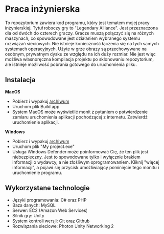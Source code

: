 # Praca inżynierska

To repozytorium zawiera kod programu, który jest tematem mojej pracy inżynierskiej.
Tytuł roboczy gry to "Legendary Alliance". Jest przeznaczona dla od dwóch do czterech graczy. Gracze muszą połączyć się na różnych maszynach, co spowodowane jest działaniem wybranego systemu rozwiązań sieciowych. Nie istnieje konieczność łączenia się na tych samych systemach operacyjnych. Użyte w grze obrazy są przechowywane na osobnym, prywatnym dysku ze względu na ich duży rozmiar. Nie jest więc możliwa własnoręczna kompilacja projektu po sklonowaniu repozytorium, ale istnieje możliwość pobrania gotowego do uruchomienia pliku.

## Instalacja

**MacOS**

- Pobierz i wypakuj [archiwum](https://github.com/tomaszzozo/legendaryAlliance/releases/download/Release/MacOs.zip)
- Uruchom plik Build.app
- System MacOS może wyświetlić monit z pytaniem o potwierdzenie zamiaru uruchomienia aplikacji pochodzącej z internetu. Zatwierdź uruchomienie aplikacji.

**Windows**


- Pobierz i wypakuj [archiwum](https://github.com/tomaszzozo/legendaryAlliance/releases/download/Release/Windows.zip)
- Uruchom plik "My project.exe"
- Usługa Windows Defender może poinformować Cię, że ten plik jest niebezpieczny. Jest to spowodowane tylko i wyłącznie brakiem informacji o wydawcy, a nie złośliwym oprogramowaniem. Kliknij "więcej informacji", a pojawi się przycisk umożliwiający pominięcie tego monitu i uruchomienie programu.

## Wykorzystane technologie
- Języki programowania: C# oraz PHP
- Baza danych: MySQL
- Serwer: EC2 (Amazon Web Services)
- Silnik gry: Unity
- System kontroli wersji: Git oraz Github
- Rozwiązania sieciowe: Photon Unity Networking 2
